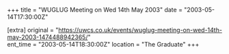+++
title = "WUGLUG Meeting on Wed 14th May 2003"
date = "2003-05-14T17:30:00Z"

[extra]
original = "https://uwcs.co.uk/events/wuglug-meeting-on-wed-14th-may-2003-1474488942365/"    
ent_time = "2003-05-14T18:30:00Z"
location = "The Graduate"
+++



